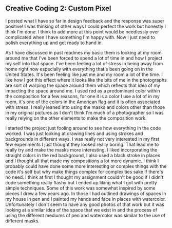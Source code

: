 ## Creative Coding 2: Custom Pixel

I posted what I have so far in design feedback and the response was super positive! I was thinking of other ways I could perfect the work but honestly I think I'm done. I think to add more at this point would be needlessly over complicated when I have something I'm happy with. Now I just need to polish everything up and get ready to hand in.

As I have discussed in past readmes my basic them is looking at my room around me that I've been forced to spend a lot of time in and how I project my self into that space. I've been feeling a lot of stress in being away from home right now especially with everything that's been going on in the United States. It's been feeling like just me and my room a lot of the time. I like how I got this effect where it looks like the bits of me in the photographs are sort of warping the space around them which reflects that idea of my impacting the space around me. I used red as a predominant color within the composition for a few reasons, for one it is a color I use a lot of in my room, it's one of the colors in the American flag and it is often associated with stress. I really leaned into using the masks and colors other than those in my original pictures as I don't think I'm much of a photographer so I was really relying on the other elements to make the composition work.

I started the project just fooling around to see how everything in the code worked. I was just looking at drawing lines and using strokes and backgrounds in different ways. I was really not very interested in my first few experiments I just thought they looked really boring. That lead me to really try and make the masks more interesting. I liked incorporating the straight colors in the red background, I also used a black stroke in places and I thought all that made my compositions a lot more dynamic. I think I probably could have done some more interesting or complex things with the code it's self but why make things complex for complexities sake if there's no need. I think at first I thought my assignment couldn't be good if I didn't code something really flashy but I ended up liking what I got with pretty simple techniques. Some of this work was somewhat inspired by some pieces I drew a few years ago. In those I had outlined drawings of spaces in my house in pen and I painted my hands and face in places with watercolor. Unfortunately I don't seem to have any good photos of that work but it was looking at a similar idea of the space that we exist in and the process of using the different mediums of pen and watercolor was similar to the use of different masks. 
